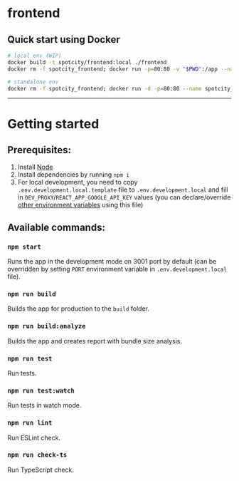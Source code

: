 # frontend

## Quick start using Docker
```bash
# local env (WIP)
docker build -t spotcity/frontend:local ./frontend
docker rm -f spotcity_frontend; docker run -p=80:80 -v "$PWD":/app --name spotcity_frontend spotcity/frontend:local

# standalone env
docker rm -f spotcity_frontend; docker run -d -p=80:80 --name spotcity_frontend spotcity/frontend:local

```

------------------------
# Getting started

## Prerequisites:
 1. Install [Node](https://nodejs.org/)
 2. Install dependencies by running `npm i`
 3. For local development, you need to copy `.env.development.local.template` file to `.env.development.local` and fill in `DEV_PROXY`/`REACT_APP_GOOGLE_API_KEY` values (you can declare/override [other environment variables](https://create-react-app.dev/docs/advanced-configuration/) using this file)


## Available commands:

### `npm start`

Runs the app in the development mode on 3001 port by default (can be overridden by setting `PORT` environment variable in `.env.development.local` file).

### `npm run build`

Builds the app for production to the `build` folder.

### `npm run build:analyze`

Builds the app and creates report with bundle size analysis.

### `npm run test`

Run tests.

### `npm run test:watch`

Run tests in watch mode.

### `npm run lint`

Run ESLint check.

### `npm run check-ts`

Run TypeScript check.
